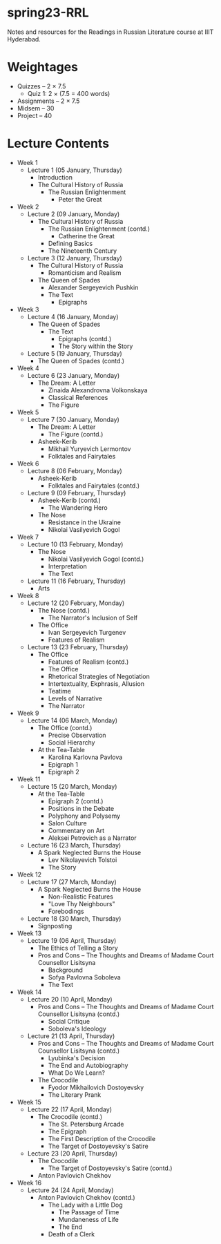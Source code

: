 # spring23-RRL
Notes and resources for the Readings in Russian Literature course at IIIT Hyderabad.

# Weightages
* Quizzes – 2 $\times$ 7.5
    * Quiz 1: 2 $\times$ (7.5 = 400 words)
* Assignments – 2 $\times$ 7.5
* Midsem – 30
* Project – 40

# Lecture Contents
* Week 1
    * Lecture 1 (05 January, Thursday)
        - Introduction
        - The Cultural History of Russia
            - The Russian Enlightenment
                - Peter the Great
* Week 2
    * Lecture 2 (09 January, Monday)
        - The Cultural History of Russia
            - The Russian Enlightenment (contd.)    
                - Catherine the Great
            - Defining Basics
            - The Nineteenth Century
    * Lecture 3 (12 January, Thursday)
        - The Cultural History of Russia
            - Romanticism and Realism
        - The Queen of Spades
            - Alexander Sergeyevich Pushkin
            - The Text
                - Epigraphs
* Week 3
    * Lecture 4 (16 January, Monday)
        - The Queen of Spades
            - The Text
                - Epigraphs (contd.)
                - The Story within the Story
    * Lecture 5 (19 January, Thursday)
        - The Queen of Spades (contd.)
* Week 4
    * Lecture 6 (23 January, Monday)
        - The Dream: A Letter
            - Zinaida Alexandrovna Volkonskaya
            - Classical References
            - The Figure
* Week 5
    * Lecture 7 (30 January, Monday)
        - The Dream: A Letter
            - The Figure (contd.)
        - Asheek-Kerib
            - Mikhail Yuryevich Lermontov
            - Folktales and Fairytales
* Week 6
    * Lecture 8 (06 February, Monday)
        - Asheek-Kerib
            - Folktales and Fairytales (contd.)
    * Lecture 9 (09 February, Thursday)
        - Asheek-Kerib (contd.)
            - The Wandering Hero
        - The Nose
            - Resistance in the Ukraine
            - Nikolai Vasilyevich Gogol
* Week 7
    * Lecture 10 (13 February, Monday)
        - The Nose
            - Nikolai Vasilyevich Gogol (contd.)
            - Interpretation
            - The Text
    * Lecture 11 (16 February, Thursday)
        - Arts
* Week 8
    * Lecture 12 (20 February, Monday)
        - The Nose (contd.)
            - The Narrator's Inclusion of Self
        - The Office
            - Ivan Sergeyevich Turgenev
            - Features of Realism
    * Lecture 13 (23 February, Thursday)
        - The Office
            - Features of Realism (contd.)
            - The Office
            - Rhetorical Strategies of Negotiation
            - Intertextuality, Ekphrasis, Allusion
            - Teatime
            - Levels of Narrative
            - The Narrator
* Week 9
    * Lecture 14 (06 March, Monday)
        - The Office (contd.)
            - Precise Observation
            - Social Hierarchy
        - At the Tea-Table
            - Karolina Karlovna Pavlova
            - Epigraph 1
            - Epigraph 2
* Week 11
    * Lecture 15 (20 March, Monday)
        - At the Tea-Table
            - Epigraph 2 (contd.)
            - Positions in the Debate
            - Polyphony and Polysemy
            - Salon Culture
            - Commentary on Art
            - Aleksei Petrovich as a Narrator
    * Lecture 16 (23 March, Thursday)
        - A Spark Neglected Burns the House
            - Lev Nikolayevich Tolstoi
            - The Story
* Week 12
    * Lecture 17 (27 March, Monday)
        - A Spark Neglected Burns the House
            - Non-Realistic Features
            - "Love Thy Neighbours"
            - Forebodings
    * Lecture 18 (30 March, Thursday)
        - Signposting
* Week 13
    * Lecture 19 (06 April, Thursday)
        - The Ethics of Telling a Story
        - Pros and Cons – The Thoughts and Dreams of Madame Court Counsellor Lisitsyna
            - Background
            - Sofya Pavlovna Soboleva
            - The Text
* Week 14
    * Lecture 20 (10 April, Monday)
        - Pros and Cons – The Thoughts and Dreams of Madame Court Counsellor Lisitsyna (contd.)
            - Social Critique
            - Soboleva's Ideology
    * Lecture 21 (13 April, Thursday)
        - Pros and Cons – The Thoughts and Dreams of Madame Court Counsellor Lisitsyna (contd.)
            - Lyubinka's Decision
            - The End and Autobiography
            - What Do We Learn?
        - The Crocodile
            - Fyodor Mikhailovich Dostoyevsky
            - The Literary Prank
* Week 15
    * Lecture 22 (17 April, Monday)
        - The Crocodile (contd.)
            - The St. Petersburg Arcade
            - The Epigraph
            - The First Description of the Crocodile
            - The Target of Dostoyevsky's Satire
    * Lecture 23 (20 April, Thursday)
        - The Crocodile
            - The Target of Dostoyevsky's Satire (contd.)
        - Anton Pavlovich Chekhov
* Week 16
    * Lecture 24 (24 April, Monday)
        - Anton Pavlovich Chekhov (contd.)
            - The Lady with a Little Dog
                - The Passage of Time
                - Mundaneness of Life
                - The End
            - Death of a Clerk